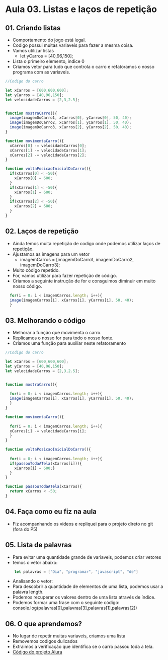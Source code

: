 # Aula 03. Listas e laços de repetição

## 01. Criando listas
- Comportamento do jogo está legal.
- Codigo possui muitas variaveis para fazer a mesma coisa.
- Vamos utilizar listas
	- let yCarros = [40,96,150];
- Lista o primeiro elemento, indice 0
- Criamos vetor para tudo que controla o carro e refatoramos o nosso programa com as variaveis.

````javascript
//Codigo do carro

let xCarros = [600,600,600];
let yCarros = [40,96,150];
let velocidadeCarros = [2,3,2.5];


function mostraCarro(){
  image(imagemDoCarro1, xCarros[0], yCarros[0], 50, 40);
  image(imagemDoCarro2, xCarros[1], yCarros[1], 50, 40);
  image(imagemDoCarro3, xCarros[2], yCarros[2], 50, 40);
}

function movimentaCarro(){
  xCarros[0] -= velocidadeCarros[0];  
  xCarros[1] -= velocidadeCarros[1]; 
  xCarros[2] -= velocidadeCarros[2]; 
}

function voltaPosicaoInicialDoCarro(){
  if(xCarros[0] < -50){
    xCarros[0] = 600;
  }
  if(xCarros[1] < -50){
    xCarros[1] = 600;
  }
  if(xCarros[2] < -50){
    xCarros[2] = 600;
  }
}
````

## 02. Laços de repetição
- Ainda temos muita repetição de codigo onde podemos utilizar laços de repetição.
- Ajustamos as imagens para um vetor
	-  imagemCarros = [imagemDoCarro1, imagemDoCarro2, imagemDoCarro3];
- Muito código repetido.
- For, vamos utilizar para fazer repetição de código.
- Criamos a seguinte instrução de for e consguimos diminuir em muito nosso código.

````javascript
  for(i = 0; i < imagemCarros.length; i++){
  image(imagemCarros[i], xCarros[i], yCarros[i], 50, 40);      
  }
````

## 03. Melhorando o código
- Melhorar a função que movimenta o carro. 
- Replicamos o nosso for para todo o nosso fonte.
- Criamos uma função para auxiliar neste refatoramento

````javascript
//Codigo do carro

let xCarros = [600,600,600];
let yCarros = [40,96,150];
let velocidadeCarros = [2,3,2.5];


function mostraCarro(){
  
  for(i = 0; i < imagemCarros.length; i++){
  image(imagemCarros[i], xCarros[i], yCarros[i], 50, 40);      
  }  
}

function movimentaCarro(){
  
  for(i = 0; i < imagemCarros.length; i++){
  xCarros[i] -= velocidadeCarros[i];
  }  
}

function voltaPosicaoInicialDoCarro(){
  
  for(i = 0; i < imagemCarros.length; i++){
  if(passouTodaATela(xCarros[i])){
    xCarros[i] = 600;}  
  } 
}

function passouTodaATela(xCarros){
  return xCarros < -50;
}
````

## 04. Faça como eu fiz na aula
- Fiz acompanhando os videos e repliquei para o projeto direto no git (fora do P5)

## 05. Lista de palavras
- Para evitar uma quantidade grande de variaveis, podemos criar vetores
- temos o vetor abaixo:

````javascript
	let palavras = ["Dia", "programar", "javascript", "de"]
````

- Analisando o vetor:
- Para descobrir a quantidade de elementos de uma lista, podemos usar a palavra length.
- Podemos recuperar os valores dentro de uma lista através de índice.
- Podemos formar uma frase com o seguinte código: console.log(palavras[0],palavras[3],palavras[1],palavras[2])

## 06. O que aprendemos?
- No lugar de repetir muitas variaveis, criamos uma lista
- Removemos codigos dulicados
- Extraimos a verificação que identifica se o carro passou toda a tela.
- [Código do projeto Alura](https://github.com/guilhermeonrails/aula3-freeway/archive/aula3.zip)